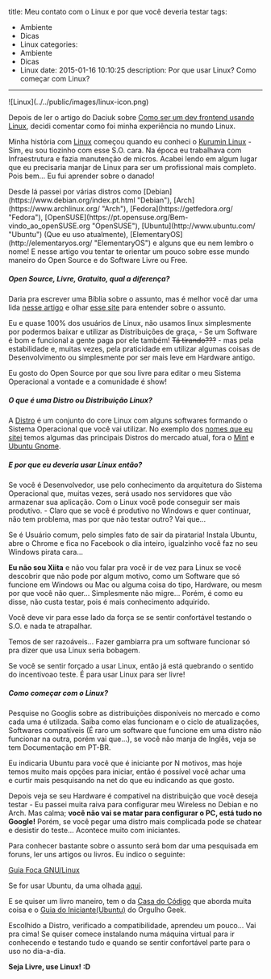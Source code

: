 title: Meu contato com o Linux e por que você deveria testar
tags:
  - Ambiente
  - Dicas
  - Linux
categories:
  - Ambiente
  - Dicas
  - Linux
date: 2015-01-16 10:10:25
description: Por que usar Linux? Como começar com Linux?
---
<div class="shared-img">
![Linux](../../public/images/linux-icon.png)
</div>

Depois de ler o artigo do Daciuk sobre [Como ser um dev frontend usando Linux](http://blog.da2k.com.br/2015/01/15/como-ser-um-dev-frontend-usando-linux/ "Como ser um dev frontend usando Linux"), decidi comentar como foi minha experiência no mundo Linux.

Minha história com [Linux](http://pt.wikipedia.org/wiki/Linux "O que é Linux") começou quando eu conheci o [Kurumin Linux](http://pt.wikipedia.org/wiki/Kurumin "Kurumin") - Sim, eu sou tiozinho com esse S.O. cara. Na época eu trabalhava com Infraestrutura e fazia manutenção de micros. Acabei lendo em algum lugar que eu precisaria manjar de Linux para ser um profissional mais completo. Pois bem... Eu fui aprender sobre o danado!<!--more-->

<div id="distros">Desde lá passei por várias distros como [Debian](https://www.debian.org/index.pt.html "Debian"), [Arch](https://www.archlinux.org/ "Arch"), [Fedora](https://getfedora.org/ "Fedora"), [OpenSUSE](https://pt.opensuse.org/Bem-vindo_ao_openSUSE.org "OpenSUSE"), [Ubuntu](http://www.ubuntu.com/ "Ubuntu") (Que eu uso atualmente), [ElementaryOS](http://elementaryos.org/ "ElementaryOS") e alguns que eu nem lembro o nome! E nesse artigo vou tentar te orientar um pouco sobre esse mundo maneiro do Open Source e do Software Livre ou Free.</div>

##### Open Source, Livre, Gratuito, qual a diferença?

Daria pra escrever uma Bíblia sobre o assunto, mas é melhor você dar uma lida [nesse artigo](http://www.infowester.com/freexopen.php "Software livre, código aberto e software gratuito: as diferenças") e olhar [esse site](http://softwarelivre.org/open-source-codigo-aberto "Software Livre Brasil") para entender sobre o assunto.

Eu e quase 100% dos usuários de Linux, não usamos linux simplesmente por podermos baixar e utilizar as Distribuições de graça, - Se um Software é bom e funcional a gente paga por ele também! ~~Tá tirando???~~ - mas pela estabilidade e, muitas vezes, pela praticidade em utilizar algumas coisas de Desenvolvimento ou simplesmente por ser mais leve em Hardware antigo.

Eu gosto do Open Source por que sou livre para editar o meu Sistema Operacional a vontade e a comunidade é show!

##### O que é uma Distro ou Distribuição Linux?

A [Distro](http://pt.wikipedia.org/wiki/Distribui%C3%A7%C3%A3o_Linux "Distribuição Linux") é um conjunto do core Linux com alguns softwares formando o Sistema Operacional que você vai utilizar. No exemplo dos <a href="#distros">nomes que eu sitei</a> temos algumas das principais Distros do mercado atual, fora o [Mint](http://www.linuxmint.com/ "Linux Mint") e [Ubuntu Gnome](http://ubuntugnome.org/ "Ubuntu Gnome").

##### E por que eu deveria usar Linux então?

Se você é Desenvolvedor, use pelo conhecimento da arquitetura do Sistema Operacional que, muitas vezes, será usado nos servidores que vão armazenar sua aplicação. Com o Linux você pode conseguir ser mais produtivo. - Claro que se você é produtivo no Windows e quer continuar, não tem problema, mas por que não testar outro? Vai que...

Se é Usuário comum, pelo simples fato de sair da pirataria! Instala Ubuntu, abre o Chrome e fica no Facebook o dia inteiro, igualzinho você faz no seu Windows pirata cara...

**Eu não sou Xiita** e não vou falar pra você ir de vez para Linux se você descobrir que não pode por algum motivo, como um Software que só funcione em Windows ou Mac ou alguma coisa do tipo, Hardware, ou mesm por que você não quer... Simplesmente não migre... Porém, é como eu disse, não custa testar, pois é mais conhecimento adquirido.

Você deve vir para esse lado da força se se sentir confortável testando o S.O. e nada te atrapalhar.

Temos de ser razoáveis... Fazer gambiarra pra um software funcionar só pra dizer que usa Linux seria bobagem.

Se você se sentir forçado a usar Linux, então já está quebrando o sentido do incentivoao teste. É para usar Linux para ser livre!

##### Como começar com o Linux?

Pesquise no Googlis sobre as distribuições disponíveis no mercado e como cada uma é utilizada. Saiba como elas funcionam e o ciclo de atualizações, Softwares compatíveis (É raro um software que funcione em uma distro não funcionar na outra, porém vai que...), se você não manja de Inglês, veja se tem Documentação em PT-BR.

Eu indicaria Ubuntu para você que é iniciante por N motivos, mas hoje temos muito mais opções para iniciar, então é possível você achar uma e curtir mais pesquisando na net do que eu indicando as que gosto.

Depois veja se seu Hardware é compatível na distribuição que você deseja testar - Eu passei muita raiva para configurar meu Wireless no Debian e no Arch. Mas calma; **você não vai se matar para configurar o PC, está tudo no Google!** Porém, se você pegar uma distro mais complicada pode se chatear e desistir do teste... Acontece muito com iniciantes.

Para conhecer bastante sobre o assunto será bom dar uma pesquisada em foruns, ler uns artigos ou livros. Eu indico o seguinte:

[Guia Foca GNU/Linux](http://www.guiafoca.org/ "Guia Foca")

Se for usar Ubuntu, da uma olhada [aqui](http://ubuntu-br.org/comece "Ubuntu - Comece Aqui!").

E se quiser um livro maneiro, tem o da [Casa do Código](http://www.casadocodigo.com.br/products/livro-linux "Começando com o Linux: Comandos, serviços e administração") que aborda muita coisa e o [Guia do Iniciante(Ubuntu)](http://orgulhogeek.net/ubuntu-guia-do-iniciante/ "Orgulho Geek") do Orgulho Geek.

Escolhido a Distro, verificado a compatibilidade, aprendeu um pouco... Vai pra cima! Se quiser comece instalando numa máquina virtual para ir conhecendo e testando tudo e quando se sentir confortável parte para o uso no dia-a-dia.

**Seja Livre, use Linux! :D**
